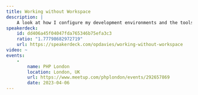 ```yaml
---
title: Working without Workspace
description: |
    A look at how I configure my development environments and the tools I use with PHP, such as Nix, Home Manager, Docker, Neovim and tmux.
speakerdeck:
    id: dd406a45f04047fda765346b75efa3c3
    ratio: "1.77798682972719"
    url: https://speakerdeck.com/opdavies/working-without-workspace
video: ~
events:
    -
        name: PHP London
        location: London, UK
        url: https://www.meetup.com/phplondon/events/292657869
        date: 2023-04-06
---
```

